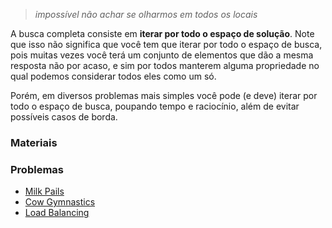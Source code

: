 > _impossível não achar se olharmos em todos os locais_

A busca completa consiste em **iterar por todo o espaço de solução**. Note que isso não significa que você tem que iterar por todo o espaço de busca, pois muitas vezes você terá um conjunto de elementos que dão a mesma resposta não por acaso, e sim por todos manterem alguma propriedade no qual podemos considerar todos eles como um só.

Porém, em diversos problemas mais simples você pode (e deve) iterar por todo o espaço de busca, poupando tempo e raciocínio, além de evitar possíveis casos de borda.

### Materiais


### Problemas
- [Milk Pails](http://www.usaco.org/index.php?page=viewproblem2&cpid=615)
- [Cow Gymnastics](http://www.usaco.org/index.php?page=viewproblem2&cpid=963)
- [Load Balancing](http://www.usaco.org/index.php?page=viewproblem2&cpid=617)
